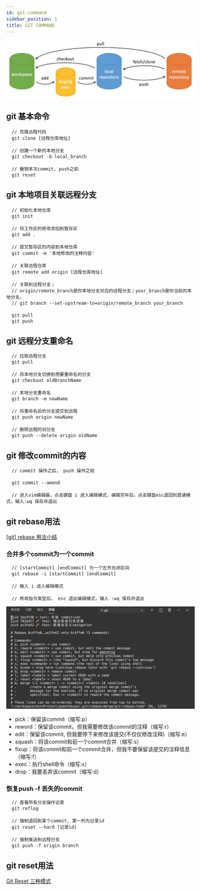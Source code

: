 ```yaml
---
id: git-command
sidebar_position: 1
title: GIT COMMAND
---
```


![GIT COMMAND](./img/git-command.jpeg)

## git 基本命令

```
  // 克隆远程代码
  git clone [远程仓库地址]

  // 创建一个新的本地分支
  git checkout -b local_branch

  // 撤销本次commit, push之前
  git reset
```


## git 本地项目关联远程分支
```
  // 初始化本地仓库
  git init 

  // 将工作区的修改添加到暂存区
  git add .

  // 提交暂存区的内容到本地仓库
  git commit -m '本地修改的注释内容'

  // 关联远程仓库
  git remote add origin [远程仓库地址]

  // 关联到远程分支；
  // origin/remote_branch是你本地分支对应的远程分支；your_branch是你当前的本地分支。
  // git branch --set-upstream-to=origin/remote_branch your_branch

  git pull 
  git push
```


## git 远程分支重命名
```
  // 拉取远程分支
  git pull

  // 将本地分支切换到想要重命名的分支
  git checkout oldBranchName

  // 本地分支重命名
  git branch -m newName 

  // 将重命名后的分支提交到远程
  git push origin newName

  // 删除远程的旧分支
  git push --delete origin oldName
```

## git 修改commit的内容
```
  // commit 操作之后， push 操作之前

  git commit --amend

  // 进入vim编辑器，点击键盘 i 进入编辑模式，编辑完毕后，点击键盘esc退回到普通模式，输入:wq 保存并退出
```

## git rebase用法

  [[git] rebase 用法小结](https://www.jianshu.com/p/4a8f4af4e803)

  ### 合并多个commit为一个commit
  ```
    // [startCommit] [endCommit] 为一个左开右闭区间
    git rebase -i [startCommit] [endCommit]

    // 输入 i 进入编辑模式

    // 修改指令类型后， esc 退出编辑模式，输入 :wq 保存并退出
  ```

  ![git rebase -i](./img/rebase.png)

  - pick：保留该commit（缩写:p）
  - reword：保留该commit，但我需要修改该commit的注释（缩写:r）
  - edit：保留该commit, 但我要停下来修改该提交(不仅仅修改注释)（缩写:e）
  - squash：将该commit和前一个commit合并（缩写:s）
  - fixup：将该commit和前一个commit合并，但我不要保留该提交的注释信息（缩写:f）
  - exec：执行shell命令（缩写:x）
  - drop：我要丢弃该commit（缩写:d）


  ### 恢复push -f 丢失的commit
  ```
    // 查看所有分支操作记录
    git reflog

    // 强制退回到某个commit, 第一列为记录id
    git reset --hard [记录id]

    // 强制推送到远程分支
    git push -f origin branch

  ```

## git reset用法

  [Git Reset 三种模式](https://www.jianshu.com/p/c2ec5f06cf1a)